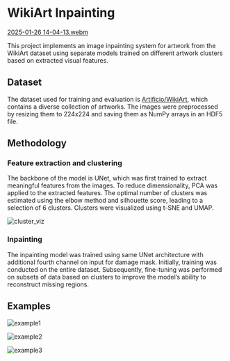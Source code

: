 # WikiArt Inpainting  

[2025-01-26 14-04-13.webm](https://github.com/user-attachments/assets/9a85c6cb-88ea-4226-82d8-fdcb8df375d9)  

This project implements an image inpainting system for artwork from the WikiArt dataset using separate models trained on different artwork clusters based on extracted visual features.  

## Dataset
The dataset used for training and evaluation is [Artificio/WikiArt](https://huggingface.co/datasets/Artificio/WikiArt), which contains a diverse collection of artworks. The images were preprocessed by resizing them to 224x224 and saving them as NumPy arrays in an HDF5 file.

## Methodology
### Feature extraction and clustering
The backbone of the model is UNet, which was first trained to extract meaningful features from the images. To reduce dimensionality, PCA was applied to the extracted features. The optimal number of clusters was estimated using the elbow method and silhouette score, leading to a selection of 6 clusters. Clusters were visualized using t-SNE and UMAP.  

![cluster_viz](https://github.com/user-attachments/assets/ac5a42a2-a8e3-4241-b0b6-6ac04ac43c7f)

### Inpainting
The inpainting model was trained using same UNet architecture with additional fourth channel on input for damage mask. Initially, training was conducted on the entire dataset. Subsequently, fine-tuning was performed on subsets of data based on clusters to improve the model’s ability to reconstruct missing regions.

## Examples
![example1](https://github.com/user-attachments/assets/ffc3f569-c603-46c8-9450-782a510e2368)

![example2](https://github.com/user-attachments/assets/e539d257-da20-4e66-bd7b-4dbddfb80bab)

![example3](https://github.com/user-attachments/assets/bd378fbc-bac0-41e4-8a99-61b11220278f)
